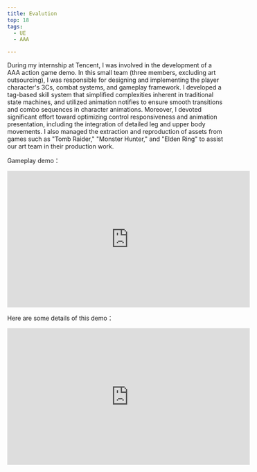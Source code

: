 ```yaml
---
title: Evalution
top: 18
tags:
  - UE
  - AAA

---
```






During my internship at Tencent, I was involved in the development of a AAA action game demo. In this small team (three members, excluding art outsourcing), I was responsible for designing and implementing the player character's 3Cs, combat systems, and gameplay framework. I developed a tag-based skill system that simplified complexities inherent in traditional state machines, and utilized animation notifies to ensure smooth transitions and combo sequences in character animations. Moreover, I devoted significant effort toward optimizing control responsiveness and animation presentation, including the integration of detailed leg and upper body movements. I also managed the extraction and reproduction of assets from games such as "Tomb Raider," "Monster Hunter," and "Elden Ring" to assist our art team in their production work.



Gameplay demo：



<iframe width="560" height="315" src="https://www.youtube.com/embed/KSs88ZWBxKk?si=Iws1Z4SNWoMYQvNL" title="YouTube video player" frameborder="0" allow="accelerometer; autoplay; clipboard-write; encrypted-media; gyroscope; picture-in-picture; web-share" referrerpolicy="strict-origin-when-cross-origin" allowfullscreen></iframe>



Here are some details of this demo：



<iframe width="560" height="315" src="https://www.youtube.com/embed/wVoykDmwZ_0?si=aSCT2DrsYaP9wVMQ" title="YouTube video player" frameborder="0" allow="accelerometer; autoplay; clipboard-write; encrypted-media; gyroscope; picture-in-picture; web-share" referrerpolicy="strict-origin-when-cross-origin" allowfullscreen></iframe>
